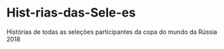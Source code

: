 # Hist-rias-das-Sele-es
Histórias de todas as seleções participantes da copa do mundo da Rússia 2018
